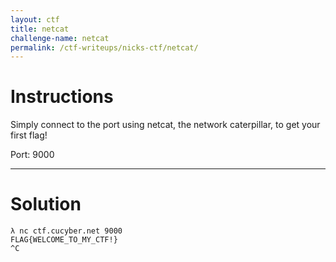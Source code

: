 ```yaml
---
layout: ctf
title: netcat
challenge-name: netcat
permalink: /ctf-writeups/nicks-ctf/netcat/
---
```


# Instructions

Simply connect to the port using netcat, the network caterpillar, to get your first flag!

Port: 9000

---

# Solution

```
λ nc ctf.cucyber.net 9000
FLAG{WELCOME_TO_MY_CTF!}
^C
```